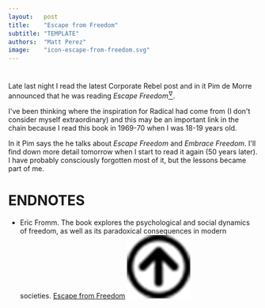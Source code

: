 ```yaml
---
layout:   post
title:    "Escape from Freedom"
subtitle: "TEMPLATE"
authors:  "Matt Perez"
image:    "icon-escape-from-freedom.svg"
---
```


<div style='display:none; '>
 
</div>

<h1></h1>
 <p>Late last night I read the latest Corporate Rebel post and in it Pim de Morre announced that he was reading <em>Escape Freedom</em><a href='#en01'><sup id='bm01'>&hairsp;&nabla;&hairsp;</sup></a>.</p>
 <p>I&#39;ve been thinking where the inspiration for Radical had come from (I don&#39;t consider myself extraordinary) and this may be an important link in the chain because I read this book in 1969-70 when I was 18-19 years old.</p>
 <p>In it Pim says the he talks about <em>Escape Freedom</em> and <em>Embrace Freedom</em>. I'll find down more detail tomorrow when I start to read it again (50 years later). I have probably consciously forgotten most of it, but the lessons became part of me.</p>

<h1 class="_section">ENDNOTES</h1>
 <ul>
  <li id="en01">
   <p class="_list-item">
    Eric Fromm.
    The book explores the psychological and social dynamics of freedom, as well as its paradoxical consequences in modern societies.
    <a href="https://www.amazon.com/Escape-Freedom-Erich-Fromm/dp/0805031499" target="_blank">Escape from Freedom</a>
    <a class="_uparrow" href="#bm01"><img src="/assets/img/arrow-up-icon.png"></a>
   </p>
  </li>
 </ul>